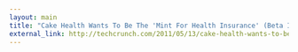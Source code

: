 ```yaml
---
layout: main
title: "Cake Health Wants To Be The 'Mint For Health Insurance' (Beta Invites)"
external_link: http://techcrunch.com/2011/05/13/cake-health-wants-to-be-the-mint-for-health-insurance-beta-invites/
---
```




